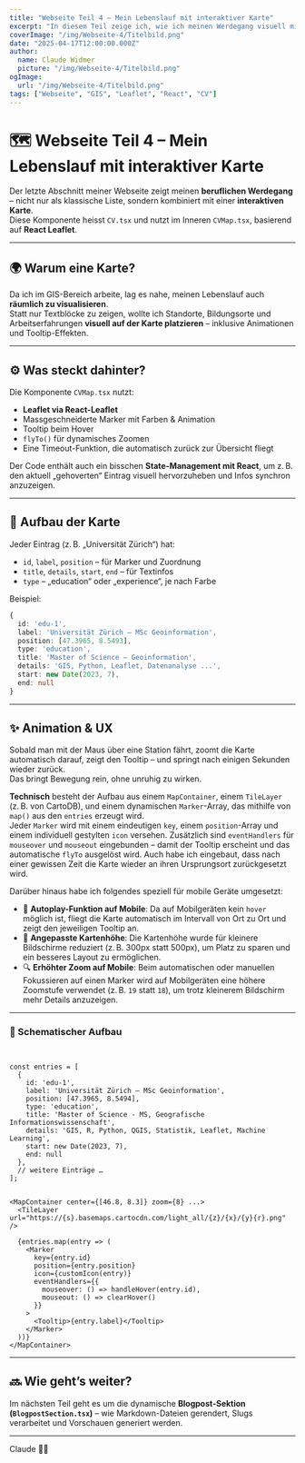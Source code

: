 ```yaml
---
title: "Webseite Teil 4 – Mein Lebenslauf mit interaktiver Karte"
excerpt: "In diesem Teil zeige ich, wie ich meinen Werdegang visuell mit Leaflet und React umgesetzt habe – direkt integriert in meine Webseite."
coverImage: "/img/Webseite-4/Titelbild.png"
date: "2025-04-17T12:00:00.000Z"
author:
  name: Claude Widmer
  picture: "/img/Webseite-4/Titelbild.png"
ogImage:
  url: "/img/Webseite-4/Titelbild.png"
tags: ["Webseite", "GIS", "Leaflet", "React", "CV"]
---
```


# 🗺️ Webseite Teil 4 – Mein Lebenslauf mit interaktiver Karte

Der letzte Abschnitt meiner Webseite zeigt meinen **beruflichen Werdegang** – nicht nur als klassische Liste, sondern kombiniert mit einer **interaktiven Karte**.  
Diese Komponente heisst `CV.tsx` und nutzt im Inneren `CVMap.tsx`, basierend auf **React Leaflet**.

---

## 🌍 Warum eine Karte?

Da ich im GIS-Bereich arbeite, lag es nahe, meinen Lebenslauf auch **räumlich zu visualisieren**.  
Statt nur Textblöcke zu zeigen, wollte ich Standorte, Bildungsorte und Arbeitserfahrungen **visuell auf der Karte platzieren** – inklusive Animationen und Tooltip-Effekten.

---

## ⚙️ Was steckt dahinter?

Die Komponente `CVMap.tsx` nutzt:

- **Leaflet via React-Leaflet**  
- Massgeschneiderte Marker mit Farben & Animation  
- Tooltip beim Hover  
- `flyTo()` für dynamisches Zoomen  
- Eine Timeout-Funktion, die automatisch zurück zur Übersicht fliegt

Der Code enthält auch ein bisschen **State-Management mit React**, um z. B. den aktuell „gehoverten“ Eintrag visuell hervorzuheben und Infos synchron anzuzeigen.

---

## 🧩 Aufbau der Karte

Jeder Eintrag (z. B. „Universität Zürich“) hat:

- `id`, `label`, `position` – für Marker und Zuordnung
- `title`, `details`, `start`, `end` – für Textinfos
- `type` – „education“ oder „experience“, je nach Farbe

Beispiel:

```ts
{
  id: 'edu-1',
  label: 'Universität Zürich – MSc Geoinformation',
  position: [47.3965, 8.5493],
  type: 'education',
  title: 'Master of Science – Geoinformation',
  details: 'GIS, Python, Leaflet, Datenanalyse ...',
  start: new Date(2023, 7),
  end: null
}
```

---

## ✨ Animation & UX

Sobald man mit der Maus über eine Station fährt, zoomt die Karte automatisch darauf, zeigt den Tooltip – und springt nach einigen Sekunden wieder zurück.  
Das bringt Bewegung rein, ohne unruhig zu wirken.

**Technisch** besteht der Aufbau aus einem `MapContainer`, einem `TileLayer` (z. B. von CartoDB), und einem dynamischen `Marker`-Array, das mithilfe von `map()` aus den `entries` erzeugt wird.  
Jeder `Marker` wird mit einem eindeutigen `key`, einem `position`-Array und einem individuell gestylten `icon` versehen. Zusätzlich sind `eventHandlers` für `mouseover` und `mouseout` eingebunden – damit der Tooltip erscheint und das automatische `flyTo` ausgelöst wird. Auch habe ich eingebaut, dass nach einer gewissen Zeit die Karte wieder an ihren Ursprungsort zurückgesetzt wird.

Darüber hinaus habe ich folgendes speziell für mobile Geräte umgesetzt:

- 📱 **Autoplay-Funktion auf Mobile**: Da auf Mobilgeräten kein `hover` möglich ist, fliegt die Karte automatisch im Intervall von Ort zu Ort und zeigt den jeweiligen Tooltip an.
- 📏 **Angepasste Kartenhöhe**: Die Kartenhöhe wurde für kleinere Bildschirme reduziert (z. B. 300px statt 500px), um Platz zu sparen und ein besseres Layout zu ermöglichen.
- 🔍 **Erhöhter Zoom auf Mobile**: Beim automatischen oder manuellen Fokussieren auf einen Marker wird auf Mobilgeräten eine höhere Zoomstufe verwendet (z. B. `19` statt `18`), um trotz kleinerem Bildschirm mehr Details anzuzeigen.

---

### 🧩 Schematischer Aufbau

```tsx


const entries = [
  {
    id: 'edu-1',
    label: 'Universität Zürich – MSc Geoinformation',
    position: [47.3965, 8.5494],
    type: 'education',
    title: 'Master of Science - MS, Geografische Informationswissenschaft',
    details: 'GIS, R, Python, QGIS, Statistik, Leaflet, Machine Learning',
    start: new Date(2023, 7),
    end: null
  },
  // weitere Einträge …
];


<MapContainer center={[46.8, 8.3]} zoom={8} ...>
  <TileLayer url="https://{s}.basemaps.cartocdn.com/light_all/{z}/{x}/{y}{r}.png" />

  {entries.map(entry => (
    <Marker
      key={entry.id}
      position={entry.position}
      icon={customIcon(entry)}
      eventHandlers={{
        mouseover: () => handleHover(entry.id),
        mouseout: () => clearHover()
      }}
    >
      <Tooltip>{entry.label}</Tooltip>
    </Marker>
  ))}
</MapContainer>
```

---

## 🔜 Wie geht’s weiter?

Im nächsten Teil geht es um die dynamische **Blogpost-Sektion (`BlogpostSection.tsx`)** – wie Markdown-Dateien gerendert, Slugs verarbeitet und Vorschauen generiert werden.

---

Claude 👨‍💻
